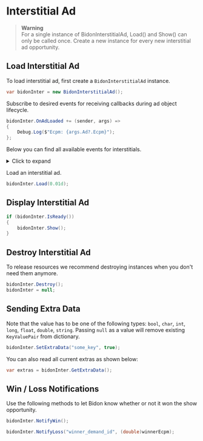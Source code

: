 # Interstitial Ad

> **Warning**
> <br/>For a single instance of BidonInterstitialAd, Load() and Show() can only be called once. Create a new instance for every new interstitial ad opportunity.

## Load Interstitial Ad

To load interstitial ad, first create a `BidonInterstitialAd` instance.

```c#
var bidonInter = new BidonInterstitialAd();
```

Subscribe to desired events for receiving callbacks during ad object lifecycle.

```c#
bidonInter.OnAdLoaded += (sender, args) =>
{
    Debug.Log($"Ecpm: {args.Ad?.Ecpm}");
};
```

Below you can find all available events for interstitials.

<details>
<summary>Click to expand</summary>
<p>

```c#
event EventHandler<BidonAdLoadedEventArgs> OnAdLoaded;
event EventHandler<BidonAdLoadFailedEventArgs> OnAdLoadFailed;
event EventHandler<BidonAdShownEventArgs> OnAdShown;
event EventHandler<BidonAdShowFailedEventArgs> OnAdShowFailed;
event EventHandler<BidonAdClickedEventArgs> OnAdClicked;
event EventHandler<BidonAdClosedEventArgs> OnAdClosed;
event EventHandler<BidonAdExpiredEventArgs> OnAdExpired;
event EventHandler<BidonAdRevenueReceivedEventArgs> OnAdRevenueReceived;
```

</p>
</details>

Load an interstitial ad.

```c#
bidonInter.Load(0.01d);
```

## Display Interstitial Ad

```c#
if (bidonInter.IsReady())
{
    bidonInter.Show();
}
```

## Destroy Interstitial Ad

To release resources we recommend destroying instances when you don't need them anymore.

```c#
bidonInter.Destroy();
bidonInter = null;
```

## Sending Extra Data

Note that the value has to be one of the following types: `bool`, `char`, `int`, `long`, `float`, `double`, `string`.
Passing `null` as a value will remove existing `KeyValuePair` from dictionary.

```c#
bidonInter.SetExtraData("some_key", true);
```

You can also read all current extras as shown below:

```c#
var extras = bidonInter.GetExtraData();
```

## Win / Loss Notifications

Use the following methods to let Bidon know whether or not it won the show opportunity.

```c#
bidonInter.NotifyWin();
```

```c#
bidonInter.NotifyLoss("winner_demand_id", (double)winnerEcpm);
```
